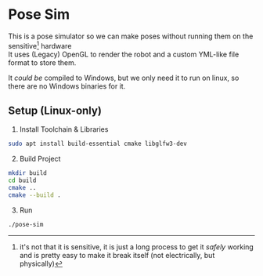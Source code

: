 # Pose Sim

This is a pose simulator so we can make poses without running them on the sensitive[^1] hardware \
It uses (Legacy) OpenGL to render the robot and a custom YML-like file format to store them.

It *could be* compiled to Windows, but we only need it to run on linux, so there are no Windows binaries for it.

## Setup (Linux-only)

1. Install Toolchain & Libraries
```bash
sudo apt install build-essential cmake libglfw3-dev
```

2. Build Project
```bash
mkdir build
cd build
cmake ..
cmake --build .
```

3. Run
```bash
./pose-sim
```

[^1]: it's not that it is sensitive, it is just a long process to get it *safely* working and is pretty easy to make it break itself (not electrically, but physically)